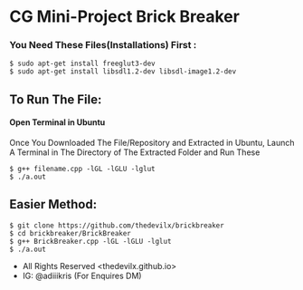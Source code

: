 # CG Mini-Project Brick Breaker

### You Need These Files(Installations) First :
    $ sudo apt-get install freeglut3-dev
    $ sudo apt-get install libsdl1.2-dev libsdl-image1.2-dev

## To Run The File:

#### Open Terminal in Ubuntu 
Once You Downloaded The File/Repository and Extracted in Ubuntu, Launch A Terminal in The Directory of The Extracted Folder and Run These

    $ g++ filename.cpp -lGL -lGLU -lglut
    $ ./a.out

## Easier Method:

    $ git clone https://github.com/thedevilx/brickbreaker
    $ cd brickbreaker/BrickBreaker
    $ g++ BrickBreaker.cpp -lGL -lGLU -lglut
    $ ./a.out

* All Rights Reserved <thedevilx.github.io>
* IG: @adiiikris   (For Enquires DM)
